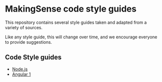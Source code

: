 # MakingSense code style guides

This repository contains several style guides taken and adapted from a variety
of sources.

Like any style guide, this will change over time, and we encourage everyone to
provide suggestions.

## Code Style guides

- [Node.js](Node.js/Readme.md)
- [Angular 1](Angular.js/README.md)